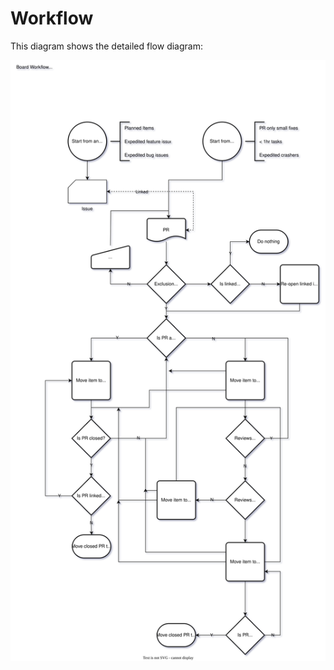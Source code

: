 # Workflow

This diagram shows the detailed flow diagram:

<img src="./image/board_automation.drawio.svg"/>
